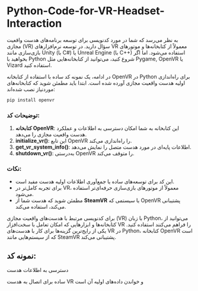 # Python-Code-for-VR-Headset-Interaction
به نظر می‌رسد که شما در مورد کدنویسی برای توسعه برنامه‌های هدست واقعیت مجازی (VR) سؤال دارید. در توسعه نرم‌افزارهای VR معمولاً از کتابخانه‌ها و موتورهای بازی‌سازی مانند Unity (با C#) یا Unreal Engine (با C++) استفاده می‌شود. اما اگر بخواهید با Python شروع کنید، می‌توانید از کتابخانه‌هایی مثل Pygame, OpenVR یا Vizard استفاده کنید.


در ادامه، یک نمونه کد ساده با استفاده از کتابخانه OpenVR در Python برای راه‌اندازی اولیه هدست واقعیت مجازی آورده شده است. ابتدا باید مطمئن شوید که کتابخانه‌های موردنیاز نصب شده‌اند:
```bash
pip install openvr
```
### توضیحات کد:
1. **کتابخانه OpenVR**: این کتابخانه به شما امکان دسترسی به اطلاعات و عملکرد هدست واقعیت مجازی را می‌دهد.
2. **initialize\_vr()**: این تابع OpenVR را راه‌اندازی می‌کند.
3. **get\_vr\_system\_info()**: اطلاعات پایه‌ای در مورد هدست متصل را نمایش می‌دهد.
4. **shutdown\_vr()**: به‌درستی OpenVR را متوقف می‌کند.
### نکات:

- این کد برای توسعه‌های ساده یا جمع‌آوری اطلاعات اولیه هدست مفید است.
- برای تجربه کامل‌تر در VR، معمولاً از موتورهای بازی‌سازی حرفه‌ای‌تر استفاده می‌شود.
- مطمئن شوید که هدست شما از **SteamVR** یا سیستمی که OpenVR پشتیبانی می‌کند، استفاده می‌کند.

برای کدنویسی مرتبط با هدست‌های واقعیت مجازی (VR) با زبان Python، می‌توانید از کتابخانه‌ها و ابزارهایی که امکان تعامل با سخت‌افزار VR را فراهم می‌کنند استفاده کنید. یکی از رایج‌ترین گزینه‌ها برای کار با هدست‌های VR در Python، کتابخانه OpenVR است که از سیستم‌هایی مانند SteamVR پشتیبانی می‌کند.

## نمونه کد:
دسترسی به اطلاعات هدست

ساده برای اتصال به هدست VR و خواندن داده‌های اولیه آن است

